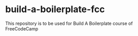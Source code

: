 # build-a-boilerplate-fcc
This repository is to be used for Build A Boilerplate course of FreeCodeCamp

